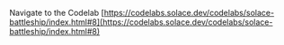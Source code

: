 Navigate to the Codelab [https://codelabs.solace.dev/codelabs/solace-battleship/index.html#8](https://codelabs.solace.dev/codelabs/solace-battleship/index.html#8)
